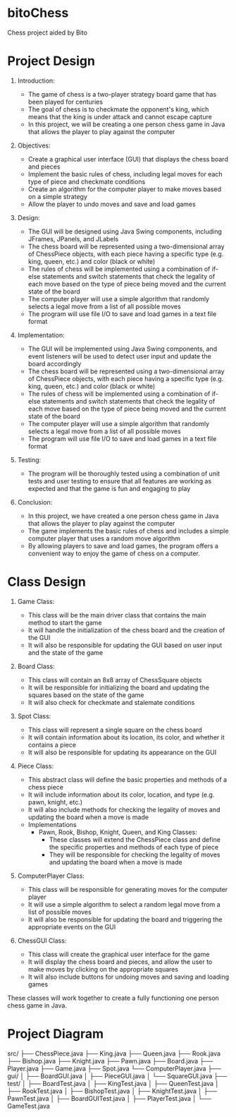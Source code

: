 # bitoChess
Chess project aided by Bito

# Project Design

1. Introduction:
   - The game of chess is a two-player strategy board game that has been played for centuries
   - The goal of chess is to checkmate the opponent's king, which means that the king is under attack and cannot escape capture
   - In this project, we will be creating a one person chess game in Java that allows the player to play against the computer

2. Objectives:
   - Create a graphical user interface (GUI) that displays the chess board and pieces
   - Implement the basic rules of chess, including legal moves for each type of piece and checkmate conditions
   - Create an algorithm for the computer player to make moves based on a simple strategy
   - Allow the player to undo moves and save and load games

3. Design:
   - The GUI will be designed using Java Swing components, including JFrames, JPanels, and JLabels
   - The chess board will be represented using a two-dimensional array of ChessPiece objects, with each piece having a specific type (e.g. king, queen, etc.) and color (black or white)
   - The rules of chess will be implemented using a combination of if-else statements and switch statements that check the legality of each move based on the type of piece being moved and the current state of the board
   - The computer player will use a simple algorithm that randomly selects a legal move from a list of all possible moves
   - The program will use file I/O to save and load games in a text file format

4. Implementation:
   - The GUI will be implemented using Java Swing components, and event listeners will be used to detect user input and update the board accordingly
   - The chess board will be represented using a two-dimensional array of ChessPiece objects, with each piece having a specific type (e.g. king, queen, etc.) and color (black or white)
   - The rules of chess will be implemented using a combination of if-else statements and switch statements that check the legality of each move based on the type of piece being moved and the current state of the board
   - The computer player will use a simple algorithm that randomly selects a legal move from a list of all possible moves
   - The program will use file I/O to save and load games in a text file format

5. Testing:
   - The program will be thoroughly tested using a combination of unit tests and user testing to ensure that all features are working as expected and that the game is fun and engaging to play

6. Conclusion:
   - In this project, we have created a one person chess game in Java that allows the player to play against the computer
   - The game implements the basic rules of chess and includes a simple computer player that uses a random move algorithm
   - By allowing players to save and load games, the program offers a convenient way to enjoy the game of chess on a computer.

# Class Design

1. Game Class:
   - This class will be the main driver class that contains the main method to start the game
   - It will handle the initialization of the chess board and the creation of the GUI
   - It will also be responsible for updating the GUI based on user input and the state of the game

2. Board Class:
   - This class will contain an 8x8 array of ChessSquare objects
   - It will be responsible for initializing the board and updating the squares based on the state of the game
   - It will also check for checkmate and stalemate conditions

3. Spot Class:
   - This class will represent a single square on the chess board
   - It will contain information about its location, its color, and whether it contains a piece
   - It will also be responsible for updating its appearance on the GUI

4. Piece Class:
   - This abstract class will define the basic properties and methods of a chess piece
   - It will include information about its color, location, and type (e.g. pawn, knight, etc.)
   - It will also include methods for checking the legality of moves and updating the board when a move is made
   - Implementations 
     - Pawn, Rook, Bishop, Knight, Queen, and King Classes:
       * These classes will extend the ChessPiece class and define the specific properties and methods of each type of piece
       * They will be responsible for checking the legality of moves and updating the board when a move is made

6. ComputerPlayer Class:
   - This class will be responsible for generating moves for the computer player
   - It will use a simple algorithm to select a random legal move from a list of possible moves
   - It will also be responsible for updating the board and triggering the appropriate events on the GUI

7. ChessGUI Class:
   - This class will create the graphical user interface for the game
   - It will display the chess board and pieces, and allow the user to make moves by clicking on the appropriate squares
   - It will also include buttons for undoing moves and saving and loading games

These classes will work together to create a fully functioning one person chess game in Java.

# Project Diagram

src/
├── ChessPiece.java
├── King.java
├── Queen.java
├── Rook.java
├── Bishop.java
├── Knight.java
├── Pawn.java
├── Board.java
├── Player.java
├── Game.java
├── Spot.java
└── ComputerPlayer.java
├── gui/
│   ├── BoardGUI.java
│   ├── PieceGUI.java
│   └── SquareGUI.java
├── test/
│   ├── BoardTest.java
│   ├── KingTest.java
│   ├── QueenTest.java
│   ├── RookTest.java
│   ├── BishopTest.java
│   ├── KnightTest.java
│   ├── PawnTest.java
│   ├── BoardGUITest.java
│   ├── PlayerTest.java
│   └── GameTest.java
